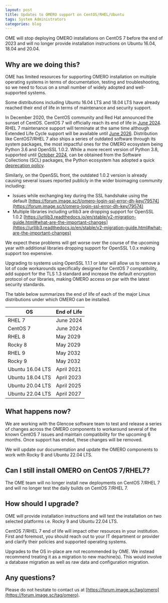 ```yaml
---
layout: post
title: Updates to OMERO support on CentOS/RHEL/Ubuntu
tags: System Administrators
categories: blog
---
```


OME will stop deploying OMERO installations on CentOS 7 before the end of 2023 and
will no longer provide installation instructions on Ubuntu 16.04, 18.04 and 20.04.


## Why are we doing this?

OME has limited resources for supporting OMERO installation on multiple operating systems in terms of documentation, testing and troubleshooting, so we need to focus on a small number of widely adopted and well-supported systems.

Some distributions including Ubuntu 16.04 LTS and 18.04 LTS have already reached their end of life in terms of maintenance and security support.


In December 2020, the CentOS community and Red Hat announced the sunset of CentOS. CentOS 7 will officially reach its end of life in [June 2024](https://endoflife.date/centos). RHEL 7 maintenance support will terminate at the same time although Extended Life Cycle support will be available until [June 2026](https://endoflife.date/rhel).
Distribution like CentOS7/RHEL 7 also ships a series of outdated software through its system packages, the most impactful ones for the OMERO ecosystem being Python 3.6 and OpenSSL 1.0.2. While a more recent version of Python 3.8, supported until [October 2024](https://endoflife.date/python), can be obtained from the Software Collections (SCL) packages, the Python ecosystem has adopted a quick [deprecation policy](https://numpy.org/neps/nep-0029-deprecation_policy.html). 

Similarly, on the OpenSSL front, the outdated 1.0.2 version is already causing several issues reported publicly in the wider bioimaging community including:

 * Issues while exchanging key during the SSL handshake using the default [https://forum.image.sc/t/omero-login-ssl-error-dh-key/79574](https://forum.image.sc/t/omero-login-ssl-error-dh-key/79574) 
 * Multiple libraries including urllib3 are dropping support for OpenSSL 1.0.2 [https://urllib3.readthedocs.io/en/stable/v2-migration-guide.html#what-are-the-important-changes](https://urllib3.readthedocs.io/en/stable/v2-migration-guide.html#what-are-the-important-changes) 

We expect these problems will get worse over the course of the upcoming year with additional libraries dropping support for OpenSSL 1.0.x making support too expensive.

Upgrading to systems using OpenSSL 1.1.1 or later will allow us to remove a lot of code workarounds specifically designed for CentOS 7 compatibility, add support for the TLS 1.3 standard and increase the default encryption protocol of our libraries, making OMERO access on par with the latest security standards.


The table below summarizes the end of life of each of the major Linux distributions under which OMERO can be installed.

| OS               | End of Life |
|------------------|-------------|
|RHEL 7            | June 2024   |
|CentOS 7          | June 2024   |
|RHEL 8            | May 2029    |
|Rocky 8           | May 2029    |
|RHEL 9            | May 2032    |
|Rocky 9           | May 2032    |
|Ubuntu 16.04 LTS  | April 2021  |
|Ubuntu 18.04 LTS  | April 2023  |
|Ubuntu 20.04 LTS  | April 2025  |
|Ubuntu 22.04 LTS  | April 2027  |

## What happens now?

We are working with the Glencoe software team to test and release a series of changes across the OMERO components to workaround several of the known CentOS 7 issues and maintain compatibility for the upcoming 6 months. Once support has ended, these changes will be removed.

We will update our documentation and update the OMERO components to work with Rocky 9 and Ubuntu 22.04 LTS.

## Can I still install OMERO on CentOS 7/RHEL7?
The OME team will no longer install new deployments on CentOS 7/RHEL 7 and will no longer test the daily builds on CentOS 7/RHEL 7.

## How should I upgrade?

OME will provide installation instructions and will test the installation on two selected platforms
i.e. Rocky 9 and Ubuntu 22.04 LTS.

CentOS 7/RHEL 7 end of life will impact other resources in your institution. First and foremost, you should reach out to your IT department or provider and clarify their policies and supported operating systems.

Upgrades to the OS in-place are not recommended by OME. We instead recommend treating it as a migration to new machine(s). This would involve a database migration as well as raw data and configuration migration.


## Any questions?

Please do not hesitate to contact us at [https://forum.image.sc/tag/omero](https://forum.image.sc/tag/omero).

